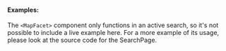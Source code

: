 #### Examples:

The `<MapFacet>` component only functions in an active search, so it's not possible to include a live example here. For a more example of its usage, please look at the source code for the SearchPage.